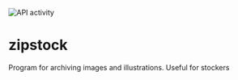 ![API activity](https://img.shields.io/hsts/preload/zipstock.click?label=API)
# zipstock
Program for archiving images and illustrations. Useful for stockers
